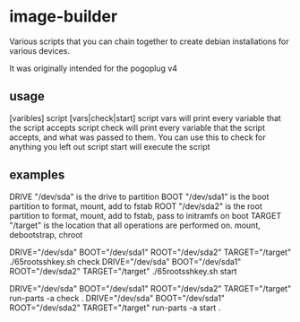 # image-builder
Various scripts that you can chain together to create debian installations for various devices.

It was originally intended for the pogoplug v4

## usage
[varibles] script [vars|check|start]
script vars will print every variable that the script accepts
script check will print every variable that the script accepts, and what was passed to them.  You can use this to check for anything you left out
script start will execute the script

## examples
DRIVE "/dev/sda" is the drive to partition
BOOT "/dev/sda1" is the boot partition to format, mount, add to fstab
ROOT "/dev/sda2" is the root partition to format, mount, add to fstab, pass to initramfs on boot
TARGET "/target" is the location that all operations are performed on. mount, debootstrap, chroot 


DRIVE="/dev/sda" BOOT="/dev/sda1" ROOT="/dev/sda2" TARGET="/target" ./65rootsshkey.sh check
DRIVE="/dev/sda" BOOT="/dev/sda1" ROOT="/dev/sda2" TARGET="/target" ./65rootsshkey.sh start


DRIVE="/dev/sda" BOOT="/dev/sda1" ROOT="/dev/sda2" TARGET="/target" run-parts -a check .
DRIVE="/dev/sda" BOOT="/dev/sda1" ROOT="/dev/sda2" TARGET="/target" run-parts -a start .
